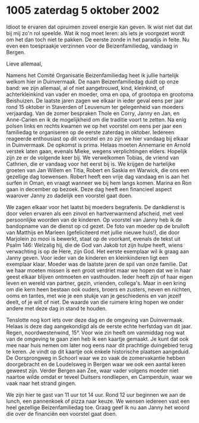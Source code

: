 # 1005 zaterdag 5 oktober 2002
Idioot te ervaren dat opruimen zoveel energie kan geven. Ik wist niet dat dat bij mij zo'n rol speelde. Wat ik nog moet leren: als iets je voorgezet wordt om het dan toch niet te pakken. De eerste zonde in het paradijs in feite. Nu even een toespraakje verzinnen voor de Beizenfamiliedag, vandaag in Bergen.

Lieve allemaal,

Namens het Comité Organisatie Beizenfamiliedag heet ik jullie hartelijk welkom hier in Duinvermaak. De naam Beizenfamiliedag duidt op onze band: we zijn allemaal, al of niet aangetrouwd, kind, kleinkind, of achterkleinkind van vader en moeder, oma en opa, of grootopa en grootoma Beishuizen. De laatste jaren zagen we elkaar in ieder geval eens per jaar rond 15 oktober in Staverden of Leuvenum ter gelegenheid van moeders verjaardag. Van de zomer bespraken Thole en Corry, Janny en Jan, en Anne-Carien en ik de mogelijkheid om die traditie voort te zetten. Na enig polsen links en rechts kwamen we op het voorstel om eens per jaar een familiedag te organiseren op de eerste zaterdag in oktober. Iedereen reageerde enthousiast op dit voorstel en zo zijn we hier vandaag bij elkaar in Duinvermaak. De opkomst is prima. Helaas moeten Annemarie en Arnold verstek laten gaan, evenals Mieke, wegens verplichtingen elders. Hopelijk zijn ze er de volgende keer bij. We verwelkomen Tobias, de vriend van Cathrien, die er vandaag voor het eerst bij is. We krijgen de hartelijke groeten van Jan Willem en Titia, Robert en Saskia en Warwick, die ons een gezellige dag toewensen. Robert heeft een vrije dag vandaag en is aan het surfen in Oman, en vraagt wanneer we bij hem langs komen. Marina en Ron gaan in december op bezoek. Deze dag heeft een financieel aspect waarover Janny zo dadelijk een voorstel gaat doen. 

We zagen elkaar voor het laatst bij moeders begrafenis. De dankdienst is door velen ervaren als een zinvol en hartverwarmend afscheid, met veel persoonlijke woorden van de kinderen. Op voorstel van Janny heb ik de bandopname van de dienst op cd gezet. De foto van moeder op de bruiloft van Matthijs en Marleen (gefeliciteerd met jullie nieuwe huis!), die door Marjolein zo mooi is bewerkt, staat op de voorkant, evenals de tekst uit Psalm 146: Welzalig hij, die de God van Jakob tot zijn hulpe heeft, wiens verwachting is op de Here, zijn God. Het eerste exemplaar wil ik graag aan Janny geven. Voor ieder van de kinderen en kleinkinderen ligt een exemplaar klaar. Moeder was de laatste jaren de spil van onze familie. Dat we haar moeten missen is een groot verdriet maar we hopen dat we in haar geest elkaar blijven ontmoeten en vasthouden. Ieder heeft zijn of haar eigen leven en wereld van partner, gezin, vrienden, collega's. Maar in een kring om die kern heen bestaan ook ouders, broers en zusters, neven en nichten, ooms en tantes, met wie je een stukje van je geschiedenis en van jezelf deelt, of je wilt of niet. De waarde van die ruimere kring hopen we onder andere met deze dag in stand te houden. 

Tenslotte nog kort iets over deze dag en de omgeving van Duinvermaak. Helaas is deze dag aangekondigd als de eerste echte herfstdag van dit jaar. Regen, noordwestenwind, 15°. Voor wie zin heeft om vanmiddag nog wat van de omgeving te gaan zien heb ik een kaartje gemaakt. Je kunt dat ook mee naar huis nemen om later nog eens naar dit prachtige duingebied terug te keren. Je vindt op dit kaartje ook enkele historische plaatsen aangeduid. De Oorsprongweg in Schoorl waar we zo vaak de zomervakantie hebben doorgebracht en de Loudelsweg in Bergen waar we ook een aantal keren geweest zijn. Verder Bergen aan Zee, waar vader volgens moeder niet naartoe wilde omdat er teveel Duitsers rondliepen, en Camperduin, waar we vaak naar het strand gingen. 

We zijn hier te gast van 11 uur tot 14 uur. Rond 12 uur beginnen we aan de lunch, een pannenkoek of pizza naar keuze. We wensen iedereen vast een heel gezellige Beizenfamiliedag toe. Graag geef ik nu aan Janny het woord die over de financiën een voorstel gaat doen.